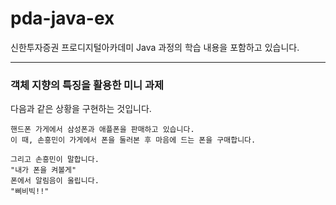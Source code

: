 # pda-java-ex

신한투자증권 프로디지털아카데미 Java 과정의 학습 내용을 포함하고 있습니다.

---

### 객체 지향의 특징을 활용한 미니 과제
다음과 같은 상황을 구현하는 것입니다.</br>
```
핸드폰 가게에서 삼성폰과 애플폰을 판매하고 있습니다.
이 때, 손흥민이 가게에서 폰을 둘러본 후 마음에 드는 폰을 구매합니다.

그리고 손흥민이 말합니다.
"내가 폰을 켜볼게"
폰에서 알림음이 울립니다.
"삐비빅!!"
```

